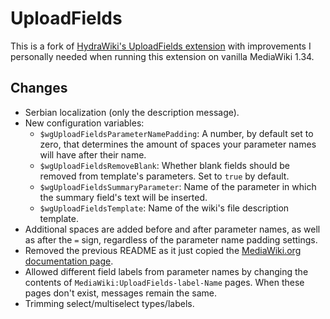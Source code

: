# UploadFields
This is a fork of [HydraWiki's UploadFields extension](https://github.com/HydraWiki/UploadFields) with improvements I personally needed when running this extension on vanilla MediaWiki 1.34.

## Changes
- Serbian localization (only the description message).
- New configuration variables:
    - `$wgUploadFieldsParameterNamePadding`: A number, by default set to zero, that determines the amount of spaces your parameter names will have after their name.
    - `$wgUploadFieldsRemoveBlank`: Whether blank fields should be removed from template's parameters. Set to `true` by default.
    - `$wgUploadFieldsSummaryParameter`: Name of the parameter in which the summary field's text will be inserted.
    - `$wgUploadFieldsTemplate`: Name of the wiki's file description template.
- Additional spaces are added before and after parameter names, as well as after the `=` sign, regardless of the parameter name padding settings.
- Removed the previous README as it just copied the [MediaWiki.org documentation page](https://mediawiki.org/wiki/Extension:UploadFields).
- Allowed different field labels from parameter names by changing the contents of `MediaWiki:UploadFields-label-Name` pages. When these pages don't exist, messages remain the same.
- Trimming select/multiselect types/labels.
